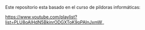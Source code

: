 Este repositorio esta basado en el curso de pildoras informáticas:

https://www.youtube.com/playlist?list=PLU8oAlHdN5BkinrODGXToK9oPAlnJxmW_
